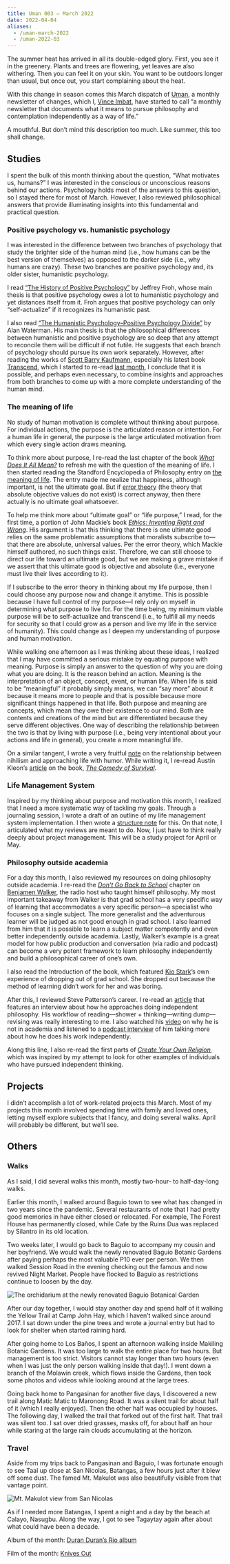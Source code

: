 ```yaml
---
title: Uman 003 — March 2022
date: 2022-04-04
aliases:
  - /uman-march-2022
  - /uman-2022-03
---
```

The summer heat has arrived in all its double-edged glory. First, you see it in the greenery. Plants and trees are flowering, yet leaves are also withering. Then you can feel it on your skin. You want to be outdoors longer than usual, but once out, you start complaining about the heat.

With this change in season comes this March dispatch of [Uman](https://vinceimbat.com/tags/uman), a monthly newsletter of changes, which I, [Vince Imbat](https://vinceimbat.com/), have started to call “a monthly newsletter that documents what it means to pursue philosophy and contemplation independently as a way of life.”

A mouthful. But don’t mind this description too much. Like summer, this too shall change.

## Studies

I spent the bulk of this month thinking about the question, “What motivates us, humans?” I was interested in the conscious or unconscious reasons behind our actions. Psychology holds most of the answers to this question, so I stayed there for most of March. However, I also reviewed philosophical answers that provide illuminating insights into this fundamental and practical question.

### Positive psychology vs. humanistic psychology

I was interested in the difference between two branches of psychology that study the brighter side of the human mind (i.e., how humans can be the best version of themselves) as opposed to the darker side (i.e., why humans are crazy). These two branches are positive psychology and, its older sister, humanistic psychology.

I read [“The History of Positive Psychology”](https://scottbarrykaufman.com/wp-content/uploads/2015/01/Froh-2004.pdf) by Jeffrey Froh, whose main thesis is that positive psychology owes a lot to humanistic psychology and yet distances itself from it. Froh argues that positive psychology can only “self-actualize” if it recognizes its humanistic past.

I also read [“The Humanistic Psychology–Positive Psychology Divide”](https://scottbarrykaufman.com/wp-content/uploads/2017/08/Humanistic-Positive-Psychology-Divide-AP.pdf) by Alan Waterman. His main thesis is that the philosophical differences between humanistic and positive psychology are so deep that any attempt to reconcile them will be difficult if not futile. He suggests that each branch of psychology should pursue its own work separately. However, after reading the works of [Scott Barry Kaufmann](https://scottbarrykaufman.com/), especially his latest book [Transcend](https://scottbarrykaufman.com/books/transcend/), which I started to re-read [last month](https://vinceimbat.com/uman-february-2022/), I conclude that it is possible, and perhaps even necessary, to combine insights and approaches from both branches to come up with a more complete understanding of the human mind.

### The meaning of life

No study of human motivation is complete without thinking about purpose. For individual actions, the purpose is the articulated reason or intention. For a human life in general, the purpose is the large articulated motivation from which every single action draws meaning.

To think more about purpose, I re-read the last chapter of the book [*What Does It All Mean?*](https://vinceimbat.com/what-does-it-all-mean/) to refresh me with the question of the meaning of life. I then started reading the Standford Encyclopedia of Philosophy entry on [the meaning of life](https://plato.stanford.edu/entries/life-meaning/). The entry made me realize that happiness, although important, is not the ultimate goal. But if [error theory](https://plato.stanford.edu/entries/moral-anti-realism/#ErroTheo) (the theory that absolute objective values do not exist) is correct anyway, then there actually is no ultimate goal whatsoever.

To help me think more about “ultimate goal" or “life purpose,” I read, for the first time, a portion of John Mackie’s book [*Ethics: Inventing Right and Wrong*](https://www.goodreads.com/book/show/692765.Ethics). His argument is that this thinking that there is one ultimate good relies on the same problematic assumptions that moralists subscribe to—that there are absolute, universal values. Per the error theory, which Mackie himself authored, no such things exist. Therefore, we can still choose to direct our life toward an ultimate good, but we are making a grave mistake if we assert that this ultimate good is objective and absolute (i.e., everyone must live their lives according to it).

If I subscribe to the error theory in thinking about my life purpose, then I could choose any purpose now and change it anytime. This is possible because I have full control of my purpose—I rely only on myself in determining what purpose to live for. For the time being, my minimum viable purpose will be to self-actualize and transcend (i.e., to fulfill all my needs for security so that I could grow as a person and live my life in the service of humanity). This could change as I deepen my understanding of purpose and human motivation.

While walking one afternoon as I was thinking about these ideas, I realized that I may have committed a serious mistake by equating purpose with meaning. Purpose is simply an answer to the question of why you are doing what you are doing. It is the reason behind an action. Meaning is the interpretation of an object, concept, event, or human life. When life is said to be “meaningful” it probably simply means, we can “say more” about it because it means more to people and that is possible because more significant things happened in that life. Both purpose and meaning are concepts, which mean they owe their existence to our mind. Both are contents and creations of the mind but are differentiated because they serve different objectives. One way of describing the relationship between the two is that by living with purpose (i.e., being very intentional about your actions and life in general), you create a more meaningful life.

On a similar tangent, I wrote a very fruitful [note](https://www.craft.do/s/xmJevmunhQqYAX) on the relationship between nihilism and approaching life with humor. While writing it, I re-read Austin Kleon’s [article](https://austinkleon.com/2020/11/19/the-comedy-of-survival/) on the book, [*The Comedy of Survival*](https://www.goodreads.com/book/show/701314.The_Comedy_of_Survival).

### Life Management System

Inspired by my thinking about purpose and motivation this month, I realized that I need a more systematic way of tackling my goals. Through a journaling session, I wrote a draft of an outline of my life management system implementation. I then wrote a [structure note](https://www.craft.do/s/o0GzMMbd5uS1X3) for this. On that note, I articulated what my reviews are meant to do. Now, I just have to think really deeply about project management. This will be a study project for April or May.

### Philosophy outside academia

For a day this month, I also reviewed my resources on doing philosophy outside academia. I re-read the [*Don’t Go Back to School*](https://www.goodreads.com/en/book/show/17726184) chapter on [Benjamen Walker](https://theoryofeverythingpodcast.com/), the radio host who taught himself philosophy. My most important takeaway from Walker is that grad school has a very specific way of learning that accommodates a very specific person—a specialist who focuses on a single subject. The more generalist and the adventurous learner will be judged as not good enough in grad school. I also learned from him that it is possible to learn a subject matter competently and even better independently outside academia. Lastly, Walker’s example is a great model for how public production and conversation (via radio and podcast) can become a very potent framework to learn philosophy independently and build a philosophical career of one’s own.

I also read the Introduction of the book, which featured [Kio Stark](http://www.kiostark.com/)’s own experience of dropping out of grad school. She dropped out because the method of learning didn’t work for her and was boring.

After this, I reviewed Steve Patterson’s career. I re-read an [article](https://medium.com/@zslayback/this-guy-says-you-don-t-need-a-phd-to-be-a-professional-philosopher-f03afd459ed) that features an interview about how he approaches doing independent philosophy. His workflow of reading—shower + thinking—writing dump—revising was really interesting to me. I also watched his [video](https://www.youtube.com/watch?v=uzD-tjzXagM) on why he is not in academia and listened to a [podcast interview](https://www.goingdeepwithaaron.com/podcast/77-steve-patterson-freelance-philosopher-running-from-academia) of him talking more about how he does his work independently.

Along this line, I also re-read the first parts of [*Create Your Own Religion*](https://www.goodreads.com/book/show/16278200-create-your-own-religion)*,* which was inspired by my attempt to look for other examples of individuals who have pursued independent thinking.

## Projects

I didn’t accomplish a lot of work-related projects this March. Most of my projects this month involved spending time with family and loved ones, letting myself explore subjects that I fancy, and doing several walks. April will probably be different, but we’ll see.

## Others

### Walks

As I said, I did several walks this month, mostly two-hour- to half-day-long walks.

Earlier this month, I walked around Baguio town to see what has changed in two years since the pandemic. Several restaurants of note that I had pretty good memories in have either closed or relocated. For example, The Forest House has permanently closed, while Cafe by the Ruins Dua was replaced by Silantro in its old location.

Two weeks later, I would go back to Baguio to accompany my cousin and her boyfriend. We would walk the newly renovated Baguio Botanic Gardens after paying perhaps the most valuable P10 ever per person. We then walked Session Road in the evening checking out the famous and now revived Night Market. People have flocked to Baguio as restrictions continue to loosen by the day.

![The orchidarium at the newly renovated Baguio Botanical Garden](images/orchidarium-baguio-botanical-garden.jpg "The orchidarium at the newly renovated Baguio Botanical Garden")

After our day together, I would stay another day and spend half of it walking the Yellow Trail at Camp John Hay, which I haven’t walked since around 2017. I sat down under the pine trees and wrote a journal entry but had to look for shelter when started raining hard.

After going home to Los Baños, I spent an afternoon walking inside Makiling Botanic Gardens. It was too large to walk the entire place for two hours. But management is too strict. Visitors cannot stay longer than two hours (even when I was just the only person walking inside that day!). I went down a branch of the Molawin creek, which flows inside the Gardens, then took some photos and videos while looking around at the large trees.

Going back home to Pangasinan for another five days, I discovered a new trail along Matic Matic to Maronong Road. It was a silent trail for about half of it (which I really enjoyed). Then the other half was occupied by houses. The following day, I walked the trail that forked out of the first half. That trail was silent too. I sat over dried grasses, masks off, for about half an hour while staring at the large rain clouds accumulating at the horizon.

### Travel

Aside from my trips back to Pangasinan and Baguio, I was fortunate enough to see Taal up close at San Nicolas, Batangas, a few hours just after it blew off some dust. The famed Mt. Makulot was also beautifully visible from that vantage point.

![Mt. Makulot view from San Nicolas](images/mt-makulot-san-nicolas.jpg "The view of Mt. Makulot from San Nicolas, Batangas")

As if I needed more Batangas, I spent a night and a day by the beach at Calayo, Nasugbu. Along the way, I got to see Tagaytay again after about what could have been a decade.

Album of the month: [Duran Duran’s Rio album](https://open.spotify.com/album/02tfQwJSOLP77oCd9U8bqm?si=EGd1aOcnTcaW_q4rl6fpQA)

Film of the month: [Knives Out](https://www.youtube.com/watch?v=xi-1NchUqMA)
